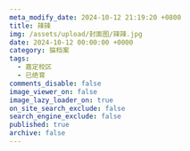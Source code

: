```yaml
---
meta_modify_date: 2024-10-12 21:19:20 +0800
title: 辣辣
img: /assets/upload/封面图/辣辣.jpg
date: 2024-10-12 00:00:00 +0000
category: 猫档案
tags:
  - 嘉定校区
  - 已绝育
comments_disable: false
image_viewer_on: false
image_lazy_loader_on: true
on_site_search_exclude: false
search_engine_exclude: false
published: true
archive: false
---
```

